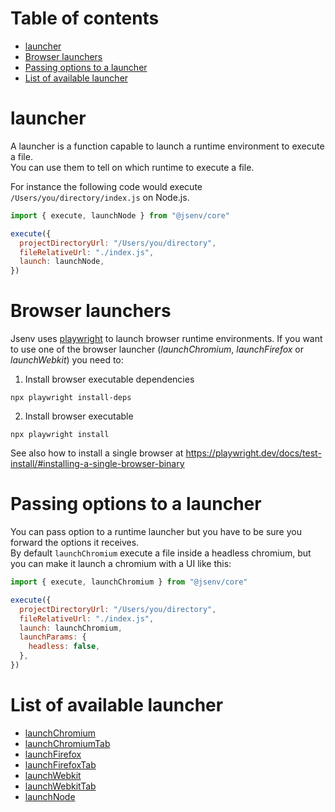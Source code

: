 # Table of contents

- [launcher](#launcher)
- [Browser launchers](#browser-launchers)
- [Passing options to a launcher](#passing-options-to-a-launcher)
- [List of available launcher](#List-of-available-launcher)

# launcher

A launcher is a function capable to launch a runtime environment to execute a file.<br />
You can use them to tell on which runtime to execute a file.<br />

For instance the following code would execute `/Users/you/directory/index.js` on Node.js.

```js
import { execute, launchNode } from "@jsenv/core"

execute({
  projectDirectoryUrl: "/Users/you/directory",
  fileRelativeUrl: "./index.js",
  launch: launchNode,
})
```

# Browser launchers

Jsenv uses [playwright](https://github.com/microsoft/playwright) to launch browser runtime environments. If you want to use one of the browser launcher (_launchChromium_, _launchFirefox_ or _launchWebkit_) you need to:

1. Install browser executable dependencies

```console
npx playwright install-deps
```

2. Install browser executable

```console
npx playwright install
```

See also how to install a single browser at https://playwright.dev/docs/test-install/#installing-a-single-browser-binary

# Passing options to a launcher

You can pass option to a runtime launcher but you have to be sure you forward the options it receives.<br />
By default `launchChromium` execute a file inside a headless chromium, but you can make it launch a chromium with a UI like this:

```js
import { execute, launchChromium } from "@jsenv/core"

execute({
  projectDirectoryUrl: "/Users/you/directory",
  fileRelativeUrl: "./index.js",
  launch: launchChromium,
  launchParams: {
    headless: false,
  },
})
```

# List of available launcher

- [launchChromium](../src/launchBrowser.js)
- [launchChromiumTab](../src/launchBrowser.js)
- [launchFirefox](../src/launchBrowser.js)
- [launchFirefoxTab](../src/launchBrowser.js)
- [launchWebkit](../src/launchBrowser.js)
- [launchWebkitTab](../src/launchBrowser.js)
- [launchNode](../src/launchNode.js)
